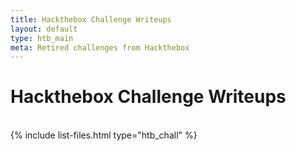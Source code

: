 ```yaml
---
title: Hackthebox Challenge Writeups
layout: default
type: htb_main
meta: Retired challenges from Hackthebox
---
```


# Hackthebox Challenge Writeups

<br>
{% include list-files.html type="htb_chall"  %}






